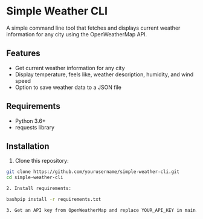 # Simple Weather CLI

A simple command line tool that fetches and displays current weather information for any city using the OpenWeatherMap API.

## Features

- Get current weather information for any city
- Display temperature, feels like, weather description, humidity, and wind speed
- Option to save weather data to a JSON file

## Requirements

- Python 3.6+
- requests library

## Installation

1. Clone this repository:
```bash
git clone https://github.com/yourusername/simple-weather-cli.git
cd simple-weather-cli

2. Install requirements:

bashpip install -r requirements.txt

3. Get an API key from OpenWeatherMap and replace YOUR_API_KEY in main.py with your actual API key.
